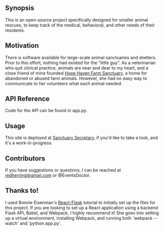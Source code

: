 ## Synopsis

This is an open-source project specifically designed for smaller animal rescues, to keep track of the medical, behavioral, and other needs of their residents.

## Motivation

There is software available for large-scale animal sanctuaries and shelters. Prior to this effort, nothing had existed for the "little guy". As a veterinarian who quit clinical practice, animals are near and dear to my heart, and a close friend of mine founded [Hope Haven Farm Sanctuary](http://www.hopehavenfarm.org/), a home for abandoned or abused farm animals. However, she had no easy way to communicate to her volunteers what each animal needed.

## API Reference

Code for the API can be found in app.py.

## Usage

This site is deployed at [Sanctuary Secretary](http://www.sanctuarysecretary.com), if you'd like to take a look, and it's a work-in-progress.

## Contributors

If you have suggestions or questions, I can be reached at redherring@gmail.com or @EventsDoctor.

## Thanks to!

I used Bonnie Eisenman's [React-Flask](https://github.com/bonniee/react-flask) tutorial to initially set up the files for this project. If you are looking to set up a React application using a backend Flask API, Babel, and Webpack, I highly recommend it! She goes into setting up a virtual environment, installing Webpack, and running both 'webpack --watch' and 'python app.py'.
